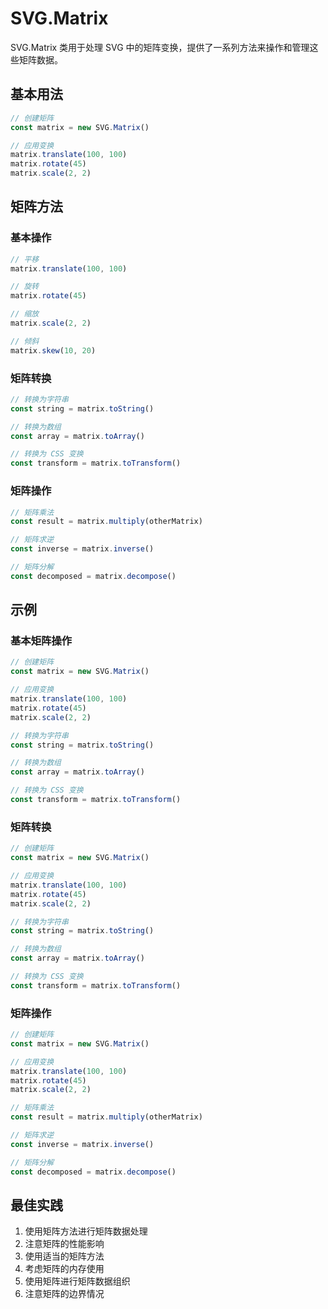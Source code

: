# SVG.Matrix

SVG.Matrix 类用于处理 SVG 中的矩阵变换，提供了一系列方法来操作和管理这些矩阵数据。

## 基本用法

```ts
// 创建矩阵
const matrix = new SVG.Matrix()

// 应用变换
matrix.translate(100, 100)
matrix.rotate(45)
matrix.scale(2, 2)
```

## 矩阵方法

### 基本操作

```ts
// 平移
matrix.translate(100, 100)

// 旋转
matrix.rotate(45)

// 缩放
matrix.scale(2, 2)

// 倾斜
matrix.skew(10, 20)
```

### 矩阵转换

```ts
// 转换为字符串
const string = matrix.toString()

// 转换为数组
const array = matrix.toArray()

// 转换为 CSS 变换
const transform = matrix.toTransform()
```

### 矩阵操作

```ts
// 矩阵乘法
const result = matrix.multiply(otherMatrix)

// 矩阵求逆
const inverse = matrix.inverse()

// 矩阵分解
const decomposed = matrix.decompose()
```

## 示例

### 基本矩阵操作

```ts
// 创建矩阵
const matrix = new SVG.Matrix()

// 应用变换
matrix.translate(100, 100)
matrix.rotate(45)
matrix.scale(2, 2)

// 转换为字符串
const string = matrix.toString()

// 转换为数组
const array = matrix.toArray()

// 转换为 CSS 变换
const transform = matrix.toTransform()
```

### 矩阵转换

```ts
// 创建矩阵
const matrix = new SVG.Matrix()

// 应用变换
matrix.translate(100, 100)
matrix.rotate(45)
matrix.scale(2, 2)

// 转换为字符串
const string = matrix.toString()

// 转换为数组
const array = matrix.toArray()

// 转换为 CSS 变换
const transform = matrix.toTransform()
```

### 矩阵操作

```ts
// 创建矩阵
const matrix = new SVG.Matrix()

// 应用变换
matrix.translate(100, 100)
matrix.rotate(45)
matrix.scale(2, 2)

// 矩阵乘法
const result = matrix.multiply(otherMatrix)

// 矩阵求逆
const inverse = matrix.inverse()

// 矩阵分解
const decomposed = matrix.decompose()
```

## 最佳实践

1. 使用矩阵方法进行矩阵数据处理
2. 注意矩阵的性能影响
3. 使用适当的矩阵方法
4. 考虑矩阵的内存使用
5. 使用矩阵进行矩阵数据组织
6. 注意矩阵的边界情况
